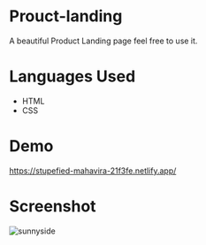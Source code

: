 # Prouct-landing
A beautiful Product Landing page feel free to use it.

# Languages Used
* HTML
* CSS

# Demo
https://stupefied-mahavira-21f3fe.netlify.app/


# Screenshot


![sunnyside](https://user-images.githubusercontent.com/76704798/151024436-b6bb53ce-f020-47bb-8640-66f58ab695ef.PNG)
